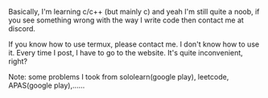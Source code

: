 Basically, I'm learning c/c++ (but mainly c) 
and yeah I'm still quite a noob, 
if you see something wrong with the way I write code then contact me at discord.

If you know how to use termux, 
please contact me. I don't know how to use it. 
Every time I post, I have to go to the website. It's quite inconvenient, right?

Note: some problems I took from sololearn(google play), leetcode, APAS(google play),......
